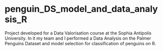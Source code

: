 # penguin_DS_model_and_data_analysis_R
Project developed for a Data Valorisation course at the Sophia Antipolis University. In it my team and I performed a Data Analysis on the Palmer Penguins Dataset and model selection for classification of penguins on R.
